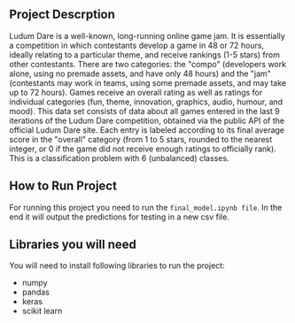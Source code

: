 ## Project Descrption

Ludum Dare is a well-known, long-running online game jam. It is essentially a competition in which
contestants develop a game in 48 or 72 hours, ideally relating to a particular theme, and receive
rankings (1-5 stars) from other contestants. There are two categories: the "compo" (developers work
alone, using no premade assets, and have only 48 hours) and the "jam" (contestants may work in
teams, using some premade assets, and may take up to 72 hours). Games receive an overall rating
as well as ratings for individual categories (fun, theme, innovation, graphics, audio, humour, and
mood).
This data set consists of data about all games entered in the last 9 iterations of the Ludum Dare
competition, obtained via the public API of the official Ludum Dare site. Each entry is labeled
according to its final average score in the "overall" category (from 1 to 5 stars, rounded to the nearest
integer, or 0 if the game did not receive enough ratings to officially rank). This is a classification
problem with 6 (unbalanced) classes.


## How to Run Project
For running this project you need to run the ```final_model.ipynb file```. In the end it will output the predictions for testing in a new csv file.

## Libraries you will need
You will need to install following libraries to run the project:
* numpy
* pandas
* keras
* scikit learn
